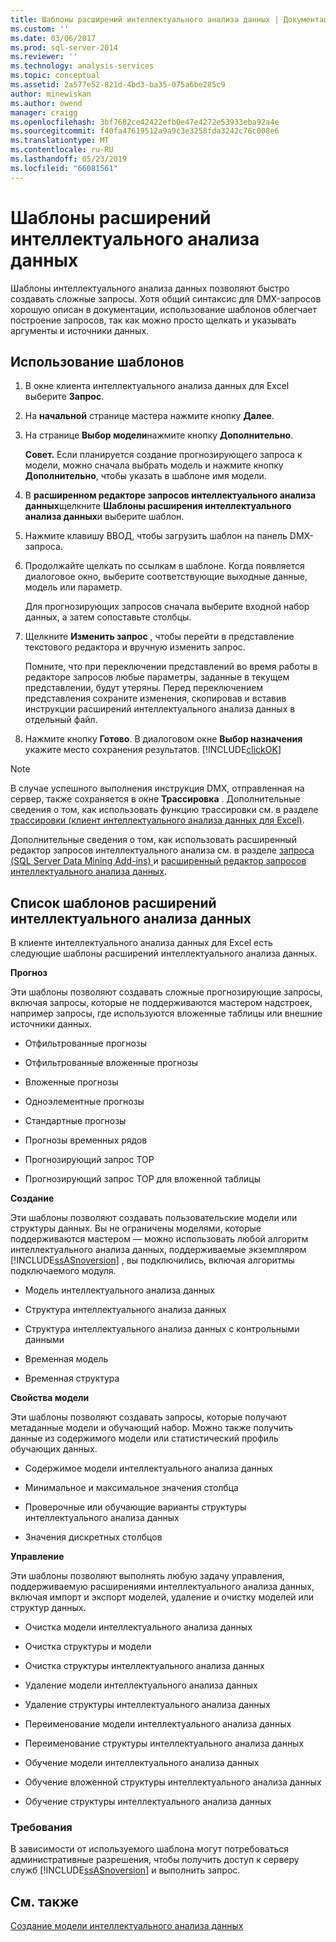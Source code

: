 ```yaml
---
title: Шаблоны расширений интеллектуального анализа данных | Документация Майкрософт
ms.custom: ''
ms.date: 03/06/2017
ms.prod: sql-server-2014
ms.reviewer: ''
ms.technology: analysis-services
ms.topic: conceptual
ms.assetid: 2a577e52-821d-4bd3-ba35-075a6be285c9
author: minewiskan
ms.author: owend
manager: craigg
ms.openlocfilehash: 3bf7682ce42422efb0e47e4272e53933eba92a4e
ms.sourcegitcommit: f40fa47619512a9a9c3e3258fda3242c76c008e6
ms.translationtype: MT
ms.contentlocale: ru-RU
ms.lasthandoff: 05/23/2019
ms.locfileid: "66081561"
---
```

# <a name="dmx-templates"></a>Шаблоны расширений интеллектуального анализа данных
  Шаблоны интеллектуального анализа данных позволяют быстро создавать сложные запросы. Хотя общий синтаксис для DMX-запросов хорошую описан в документации, использование шаблонов облегчает построение запросов, так как можно просто щелкать и указывать аргументы и источники данных.  
  
## <a name="using-the-templates"></a>Использование шаблонов  
  
1.  В окне клиента интеллектуального анализа данных для Excel выберите **Запрос**.  
  
2.  На **начальной** странице мастера нажмите кнопку **Далее**.  
  
3.  На странице **Выбор модели**нажмите кнопку **Дополнительно**.  
  
     **Совет.** Если планируется создание прогнозирующего запроса к модели, можно сначала выбрать модель и нажмите кнопку **Дополнительно**, чтобы указать в шаблоне имя модели.  
  
4.  В **расширенном редакторе запросов интеллектуального анализа данных**щелкните **Шаблоны расширения интеллектуального анализа данных**и выберите шаблон.  
  
5.  Нажмите клавишу ВВОД, чтобы загрузить шаблон на панель DMX-запроса.  
  
6.  Продолжайте щелкать по ссылкам в шаблоне. Когда появляется диалоговое окно, выберите соответствующие выходные данные, модель или параметр.  
  
     Для прогнозирующих запросов сначала выберите входной набор данных, а затем сопоставьте столбцы.  
  
7.  Щелкните **Изменить запрос** , чтобы перейти в представление текстового редактора и вручную изменить запрос.  
  
     Помните, что при переключении представлений во время работы в редакторе запросов любые параметры, заданные в текущем представлении, будут утеряны. Перед переключением представления сохраните изменения, скопировав и вставив инструкции расширений интеллектуального анализа данных в отдельный файл.  
  
8.  Нажмите кнопку **Готово**. В диалоговом окне **Выбор назначения** укажите место сохранения результатов. [!INCLUDE[clickOK](../includes/clickok-md.md)]  
  
> [!NOTE]  
>  В случае успешного выполнения инструкция DMX, отправленная на сервер, также сохраняется в окне **Трассировка** . Дополнительные сведения о том, как использовать функцию трассировки см. в разделе [трассировки &#40;клиент интеллектуального анализа данных для Excel&#41;](trace-data-mining-client-for-excel.md).  
  
 Дополнительные сведения о том, как использовать расширенный редактор запросов интеллектуального анализа см. в разделе [запроса &#40;SQL Server Data Mining Add-ins&#41; ](query-sql-server-data-mining-add-ins.md) и [расширенный редактор запросов интеллектуального анализа данных](advanced-data-mining-query-editor.md).  
  
## <a name="list-of-dmx-templates"></a>Список шаблонов расширений интеллектуального анализа данных  
 В клиенте интеллектуального анализа данных для Excel есть следующие шаблоны расширений интеллектуального анализа данных.  
  
 **Прогноз**  
  
 Эти шаблоны позволяют создавать сложные прогнозирующие запросы, включая запросы, которые не поддерживаются мастером надстроек, например запросы, где используются вложенные таблицы или внешние источники данных.  
  
-   Отфильтрованные прогнозы  
  
-   Отфильтрованные вложенные прогнозы  
  
-   Вложенные прогнозы  
  
-   Одноэлементные прогнозы  
  
-   Стандартные прогнозы  
  
-   Прогнозы временных рядов  
  
-   Прогнозирующий запрос TOP  
  
-   Прогнозирующий запрос TOP для вложенной таблицы  
  
 **Создание**  
  
 Эти шаблоны позволяют создавать пользовательские модели или структуры данных. Вы не ограничены моделями, которые поддерживаются мастером — можно использовать любой алгоритм интеллектуального анализа данных, поддерживаемые экземпляром [!INCLUDE[ssASnoversion](../includes/ssasnoversion-md.md)] , вы подключились, включая алгоритмы подключаемого модуля.  
  
-   Модель интеллектуального анализа данных  
  
-   Структура интеллектуального анализа данных  
  
-   Структура интеллектуального анализа данных с контрольными данными  
  
-   Временная модель  
  
-   Временная структура  
  
 **Свойства модели**  
  
 Эти шаблоны позволяют создавать запросы, которые получают метаданные модели и обучающий набор. Можно также получить данные из содержимого модели или статистический профиль обучающих данных.  
  
-   Содержимое модели интеллектуального анализа данных  
  
-   Минимальное и максимальное значения столбца  
  
-   Проверочные или обучающие варианты структуры интеллектуального анализа данных  
  
-   Значения дискретных столбцов  
  
 **Управление**  
  
 Эти шаблоны позволяют выполнять любую задачу управления, поддерживаемую расширениями интеллектуального анализа данных, включая импорт и экспорт моделей, удаление и очистку моделей или структур данных.  
  
-   Очистка модели интеллектуального анализа данных  
  
-   Очистка структуры и модели  
  
-   Очистка структуры интеллектуального анализа данных  
  
-   Удаление модели интеллектуального анализа данных  
  
-   Удаление структуры интеллектуального анализа данных  
  
-   Переименование модели интеллектуального анализа данных  
  
-   Переименование структуры интеллектуального анализа данных  
  
-   Обучение модели интеллектуального анализа данных  
  
-   Обучение вложенной структуры интеллектуального анализа данных  
  
-   Обучение структуры интеллектуального анализа данных  
  
### <a name="requirements"></a>Требования  
 В зависимости от используемого шаблона могут потребоваться административные разрешения, чтобы получить доступ к серверу служб [!INCLUDE[ssASnoversion](../includes/ssasnoversion-md.md)] и выполнить запрос.  
  
## <a name="see-also"></a>См. также  
 [Создание модели интеллектуального анализа данных](creating-a-data-mining-model.md)  
  
  
